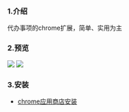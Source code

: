 ### 1.介绍
代办事项的chrome扩展，简单、实用为主
### 2.预览
![](https://github.com/github-ado/memo/blob/main/screenshot.png)
![](https://github.com/github-ado/memo/blob/main/screenshot_en.png)
### 3.安装
* [chrome应用商店安装](https://chrome.google.com/webstore/detail/cmdmgfbahfgbdkociijmabndjclidgam)
